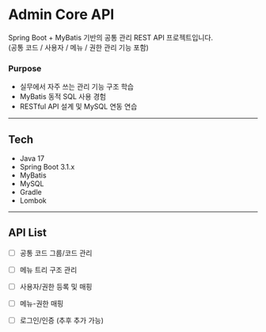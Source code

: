 # Admin Core API

Spring Boot + MyBatis 기반의 공통 관리 REST API 프로젝트입니다.  
(공통 코드 / 사용자 / 메뉴 / 권한 관리 기능 포함)

### Purpose
- 실무에서 자주 쓰는 관리 기능 구조 학습
- MyBatis 동적 SQL 사용 경험
- RESTful API 설계 및 MySQL 연동 연습

---

## Tech
- Java 17
- Spring Boot 3.1.x
- MyBatis
- MySQL
- Gradle
- Lombok

---

## API List

- [ ] 공통 코드 그룹/코드 관리
- [ ] 메뉴 트리 구조 관리
- [ ] 사용자/권한 등록 및 매핑
- [ ] 메뉴-권한 매핑
- [ ] 로그인/인증 (추후 추가 가능)

